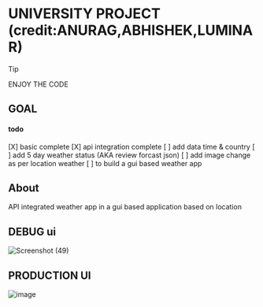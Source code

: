 # UNIVERSITY PROJECT (credit:ANURAG,ABHISHEK,LUMINAR)

> [!tip]
> ENJOY THE CODE


## GOAL
#### todo

[X] basic complete 
[X] api integration complete
[ ] add data time & country 
[ ] add 5 day weather status (AKA review forcast json)
[ ] add image change as per location weather 
[ ] to build a gui based weather app 


## About

API integrated weather app in a gui based application based on location 

## DEBUG ui

![Screenshot (49)](https://github.com/Snp-Rj-Ind-code-error-420/Weather_app/assets/80396878/e9167b0a-d825-42f9-a38b-bb42cfa04820)


## PRODUCTION UI
![image](https://github.com/Snp-Rj-Ind-code-error-420/Weather_app/assets/80396878/fa9af64c-7361-4ac9-92f8-f6f3aa672af5)